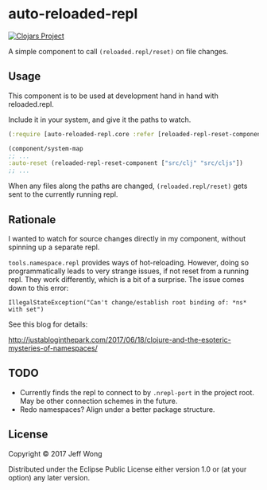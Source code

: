 # auto-reloaded-repl

[![Clojars Project](https://img.shields.io/clojars/v/org.clojars.featheredtoast/auto-reloaded-repl.svg)](https://clojars.org/org.clojars.featheredtoast/auto-reloaded-repl)

A simple component to call `(reloaded.repl/reset)` on file changes.

## Usage

This component is to be used at development hand in hand with reloaded.repl.

Include it in your system, and give it the paths to watch.

```clojure
(:require [auto-reloaded-repl.core :refer [reloaded-repl-reset-component])
```

```clojure
(component/system-map
;; ...
:auto-reset (reloaded-repl-reset-component ["src/clj" "src/cljs"])
;; ...
```

When any files along the paths are changed, `(reloaded.repl/reset)` gets sent to the currently running repl.

## Rationale

I wanted to watch for source changes directly in my component, without spinning up a separate repl.

`tools.namespace.repl` provides ways of hot-reloading. However, doing so programmatically leads to very strange issues, if not reset from a running repl. They work differently, which is a bit of a surprise. The issue comes down to this error:

`IllegalStateException("Can't change/establish root binding of: *ns* with set")`

See this blog for details:

http://justabloginthepark.com/2017/06/18/clojure-and-the-esoteric-mysteries-of-namespaces/

## TODO

* Currently finds the repl to connect to by `.nrepl-port` in the project root. May be other connection schemes in the future.
* Redo namespaces? Align under a better package structure.

## License

Copyright © 2017 Jeff Wong

Distributed under the Eclipse Public License either version 1.0 or (at
your option) any later version.

